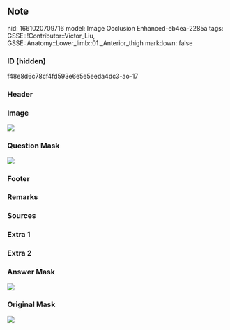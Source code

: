 ## Note
nid: 1661020709716
model: Image Occlusion Enhanced-eb4ea-2285a
tags: GSSE::!Contributor::Victor_Liu, GSSE::Anatomy::Lower_limb::01._Anterior_thigh
markdown: false

### ID (hidden)
f48e8d6c78cf4fd593e6e5e5eeda4dc3-ao-17

### Header


### Image
<img src="tmpq2hnh5_p.png">

### Question Mask
<img src="f48e8d6c78cf4fd593e6e5e5eeda4dc3-ao-17-Q.svg">

### Footer


### Remarks


### Sources


### Extra 1


### Extra 2


### Answer Mask
<img src="f48e8d6c78cf4fd593e6e5e5eeda4dc3-ao-17-A.svg">

### Original Mask
<img src="f48e8d6c78cf4fd593e6e5e5eeda4dc3-ao-O.svg">
